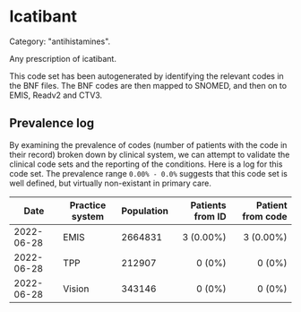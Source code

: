 # Icatibant

Category: "antihistamines".

Any prescription of icatibant.

This code set has been autogenerated by identifying the relevant codes in the BNF files. The BNF codes are then mapped to SNOMED, and then on to EMIS, Readv2 and CTV3.

## Prevalence log

By examining the prevalence of codes (number of patients with the code in their record) broken down by clinical system, we can attempt to validate the clinical code sets and the reporting of the conditions. Here is a log for this code set. The prevalence range `0.00% - 0.0%` suggests that this code set is well defined, but virtually non-existant in primary care.

| Date       | Practice system | Population | Patients from ID | Patient from code |
| ---------- | --------------- | ---------- | ---------------: | ----------------: |
| 2022-06-28 | EMIS            | 2664831    |        3 (0.00%) |         3 (0.00%) |
| 2022-06-28 | TPP             | 212907     |           0 (0%) |            0 (0%) |
| 2022-06-28 | Vision          | 343146     |           0 (0%) |            0 (0%) |
